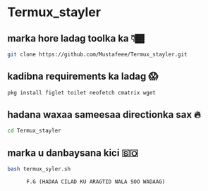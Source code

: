 # Termux_stayler
## marka hore ladag toolka ka 👇🏾
```bash
git clone https://github.com/Mustafeee/Termux_stayler.git
```
## kadibna requirements ka ladag 😱
```bash
pkg install figlet toilet neofetch cmatrix wget
```
## hadana waxaa sameesaa directionka sax 🔥
```bash
cd Termux_stayler
```
## marka u danbaysana kici 🇸🇴
```bash
bash termux_syler.sh
```




          F.G (HADAA CILAD KU ARAGTID NALA SOO WADAAG)
